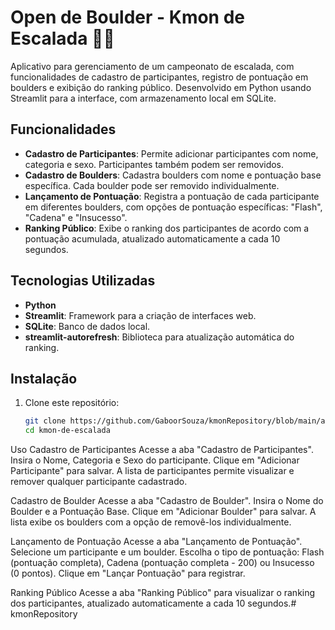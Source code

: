 # Open de Boulder - Kmon de Escalada 🧗‍♂️

Aplicativo para gerenciamento de um campeonato de escalada, com funcionalidades de cadastro de participantes, registro de pontuação em boulders e exibição do ranking público. Desenvolvido em Python usando Streamlit para a interface, com armazenamento local em SQLite.

## Funcionalidades

- **Cadastro de Participantes**: Permite adicionar participantes com nome, categoria e sexo. Participantes também podem ser removidos.
- **Cadastro de Boulders**: Cadastra boulders com nome e pontuação base específica. Cada boulder pode ser removido individualmente.
- **Lançamento de Pontuação**: Registra a pontuação de cada participante em diferentes boulders, com opções de pontuação específicas: "Flash", "Cadena" e "Insucesso".
- **Ranking Público**: Exibe o ranking dos participantes de acordo com a pontuação acumulada, atualizado automaticamente a cada 10 segundos.

## Tecnologias Utilizadas

- **Python**
- **Streamlit**: Framework para a criação de interfaces web.
- **SQLite**: Banco de dados local.
- **streamlit-autorefresh**: Biblioteca para atualização automática do ranking.

## Instalação

1. Clone este repositório:
   ```bash
   git clone https://github.com/GaboorSouza/kmonRepository/blob/main/app.py
   cd kmon-de-escalada

Uso
Cadastro de Participantes
Acesse a aba "Cadastro de Participantes".
Insira o Nome, Categoria e Sexo do participante.
Clique em "Adicionar Participante" para salvar.
A lista de participantes permite visualizar e remover qualquer participante cadastrado.

Cadastro de Boulder
Acesse a aba "Cadastro de Boulder".
Insira o Nome do Boulder e a Pontuação Base.
Clique em "Adicionar Boulder" para salvar.
A lista exibe os boulders com a opção de removê-los individualmente.

Lançamento de Pontuação
Acesse a aba "Lançamento de Pontuação".
Selecione um participante e um boulder.
Escolha o tipo de pontuação: Flash (pontuação completa), Cadena (pontuação completa - 200) ou Insucesso (0 pontos).
Clique em "Lançar Pontuação" para registrar.

Ranking Público
Acesse a aba "Ranking Público" para visualizar o ranking dos participantes, atualizado automaticamente a cada 10 segundos.# kmonRepository
